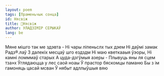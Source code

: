 ```yaml
---
layout: poem
tags: [Праменьчык сонца]
id: Нясвіж
title: 🚧Нясвіж
author: УЛАДЗІМІР СЕРЫКАЎ
lang: be
---
```



Мяне мішго так ме здэвта - Ні чары ліпеньслх тых дэем Ні даўмі замак Радз®.лаў 3 далекіх месцаў шго ездздм Ні маю кветкааыя ўэоры, Ні камні ломммаў старых А цуда-дзгўмыя азеры - Плывуць яны ля сцем тза»х Ўглядаюцца у лес саой ноаы Ў прастор бяскомцы паманю Бы з ім гамоняць цасай мсван Ў нябыт адллыўшыя вяю
